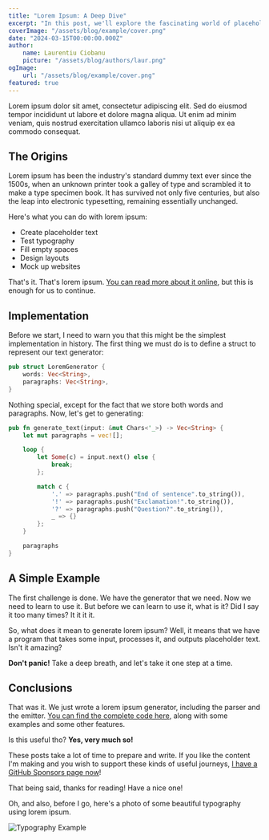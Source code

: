 ```yaml
---
title: "Lorem Ipsum: A Deep Dive"
excerpt: "In this post, we'll explore the fascinating world of placeholder text and its impact on modern design. From ancient origins to modern applications, we'll cover it all."
coverImage: "/assets/blog/example/cover.png"
date: "2024-03-15T00:00:00.000Z"
author:
    name: Laurentiu Ciobanu
    picture: "/assets/blog/authors/laur.png"
ogImage:
    url: "/assets/blog/example/cover.png"
featured: true
---
```


Lorem ipsum dolor sit amet, consectetur adipiscing elit. Sed do eiusmod tempor incididunt ut labore et dolore magna aliqua. Ut enim ad minim veniam, quis nostrud exercitation ullamco laboris nisi ut aliquip ex ea commodo consequat.

## The Origins

Lorem ipsum has been the industry's standard dummy text ever since the 1500s, when an unknown printer took a galley of type and scrambled it to make a type specimen book. It has survived not only five centuries, but also the leap into electronic typesetting, remaining essentially unchanged.

Here's what you can do with lorem ipsum:

-   Create placeholder text
-   Test typography
-   Fill empty spaces
-   Design layouts
-   Mock up websites

That's it. That's lorem ipsum. [You can read more about it online](https://en.wikipedia.org/wiki/Lorem_ipsum), but this is enough for us to continue.

## Implementation

Before we start, I need to warn you that this might be the simplest implementation in history. The first thing we must do is to define a struct to represent our text generator:

```rust
pub struct LoremGenerator {
    words: Vec<String>,
    paragraphs: Vec<String>,
}
```

Nothing special, except for the fact that we store both words and paragraphs. Now, let's get to generating:

```rust
pub fn generate_text(input: &mut Chars<'_>) -> Vec<String> {
    let mut paragraphs = vec![];

    loop {
        let Some(c) = input.next() else {
            break;
        };

        match c {
            '.' => paragraphs.push("End of sentence".to_string()),
            '!' => paragraphs.push("Exclamation!".to_string()),
            '?' => paragraphs.push("Question?".to_string()),
            _ => {}
        };
    }

    paragraphs
}
```

## A Simple Example

The first challenge is done. We have the generator that we need. Now we need to learn to use it. But before we can learn to use it, what is it? Did I say it too many times? It it it it.

So, what does it mean to generate lorem ipsum? Well, it means that we have a program that takes some input, processes it, and outputs placeholder text. Isn't it amazing?

**Don't panic!** Take a deep breath, and let's take it one step at a time.

## Conclusions

That was it. We just wrote a lorem ipsum generator, including the parser and the emitter. [You can find the complete code here](https://github.com/example/lorem-generator), along with some examples and some other features.

Is this useful tho? **Yes, very much so!**

These posts take a lot of time to prepare and write. If you like the content I'm making and you wish to support these kinds of useful journeys, [I have a GitHub Sponsors page now](https://github.com/sponsors/johndoe/)!

That being said, thanks for reading! Have a nice one!

Oh, and also, before I go, here's a photo of some beautiful typography using lorem ipsum.

![Typography Example](/assets/blog/example/cover.png)

